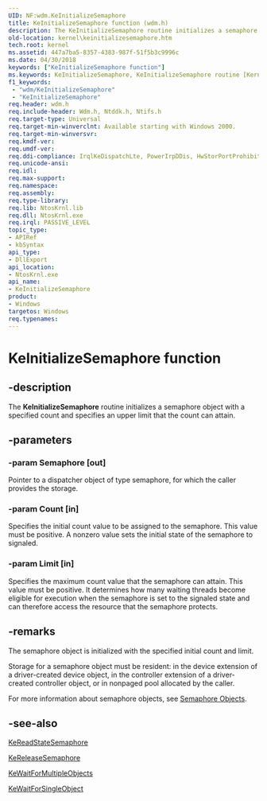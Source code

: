 ```yaml
---
UID: NF:wdm.KeInitializeSemaphore
title: KeInitializeSemaphore function (wdm.h)
description: The KeInitializeSemaphore routine initializes a semaphore object with a specified count and specifies an upper limit that the count can attain.
old-location: kernel\keinitializesemaphore.htm
tech.root: kernel
ms.assetid: 447a7ba5-8357-4383-987f-51f5b3c9996c
ms.date: 04/30/2018
keywords: ["KeInitializeSemaphore function"]
ms.keywords: KeInitializeSemaphore, KeInitializeSemaphore routine [Kernel-Mode Driver Architecture], k105_a966274e-6afe-4569-ae7c-65dccbb3f1dc.xml, kernel.keinitializesemaphore, wdm/KeInitializeSemaphore
f1_keywords:
 - "wdm/KeInitializeSemaphore"
 - "KeInitializeSemaphore"
req.header: wdm.h
req.include-header: Wdm.h, Ntddk.h, Ntifs.h
req.target-type: Universal
req.target-min-winverclnt: Available starting with Windows 2000.
req.target-min-winversvr: 
req.kmdf-ver: 
req.umdf-ver: 
req.ddi-compliance: IrqlKeDispatchLte, PowerIrpDDis, HwStorPortProhibitedDDIs
req.unicode-ansi: 
req.idl: 
req.max-support: 
req.namespace: 
req.assembly: 
req.type-library: 
req.lib: NtosKrnl.lib
req.dll: NtosKrnl.exe
req.irql: PASSIVE_LEVEL
topic_type:
- APIRef
- kbSyntax
api_type:
- DllExport
api_location:
- NtosKrnl.exe
api_name:
- KeInitializeSemaphore
product:
- Windows
targetos: Windows
req.typenames: 
---
```


# KeInitializeSemaphore function


## -description


The <b>KeInitializeSemaphore</b> routine initializes a semaphore object with a specified count and specifies an upper limit that the count can attain.


## -parameters




### -param Semaphore [out]

Pointer to a dispatcher object of type semaphore, for which the caller provides the storage.


### -param Count [in]

Specifies the initial count value to be assigned to the semaphore. This value must be positive. A nonzero value sets the initial state of the semaphore to signaled.


### -param Limit [in]

Specifies the maximum count value that the semaphore can attain. This value must be positive. It determines how many waiting threads become eligible for execution when the semaphore is set to the signaled state and can therefore access the resource that the semaphore protects. 


## -remarks



The semaphore object is initialized with the specified initial count and limit.

Storage for a semaphore object must be resident: in the device extension of a driver-created device object, in the controller extension of a driver-created controller object, or in nonpaged pool allocated by the caller.

For more information about semaphore objects, see <a href="https://docs.microsoft.com/windows-hardware/drivers/kernel/semaphore-objects">Semaphore Objects</a>. 




## -see-also




<a href="https://docs.microsoft.com/windows-hardware/drivers/ddi/wdm/nf-wdm-kereadstatesemaphore">KeReadStateSemaphore</a>



<a href="https://docs.microsoft.com/windows-hardware/drivers/ddi/wdm/nf-wdm-kereleasesemaphore">KeReleaseSemaphore</a>



<a href="https://docs.microsoft.com/windows-hardware/drivers/ddi/wdm/nf-wdm-kewaitformultipleobjects">KeWaitForMultipleObjects</a>



<a href="https://docs.microsoft.com/windows-hardware/drivers/ddi/wdm/nf-wdm-kewaitforsingleobject">KeWaitForSingleObject</a>
 

 

